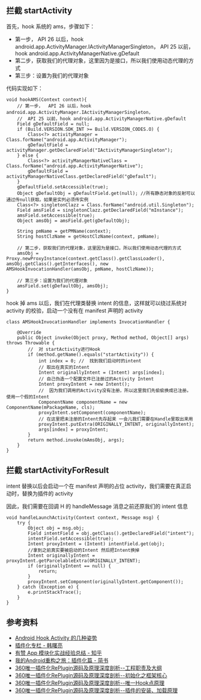 
## 拦截 startActivity

首先，hook 系统的 ams，步骤如下：

- 第一步， API 26 以后，hook android.app.ActivityManager.IActivityManagerSingleton， API 25 以前，hook android.app.ActivityManagerNative.gDefault
- 第二步，获取我们的代理对象，这里因为是接口，所以我们使用动态代理的方式
- 第三步：设置为我们的代理对象

代码实现如下：

```
void hookAMS(Context context){
    // 第一步，  API 26 以后，hook android.app.ActivityManager.IActivityManagerSingleton，
    //  API 25 以前，hook android.app.ActivityManagerNative.gDefault
    Field gDefaultField = null;
    if (Build.VERSION.SDK_INT >= Build.VERSION_CODES.O) {
        Class<?> activityManager = Class.forName("android.app.ActivityManager");
        gDefaultField = activityManager.getDeclaredField("IActivityManagerSingleton");
    } else {
        Class<?> activityManagerNativeClass = Class.forName("android.app.ActivityManagerNative");
        gDefaultField = activityManagerNativeClass.getDeclaredField("gDefault");
    }
    gDefaultField.setAccessible(true);
    Object gDefaultObj = gDefaultField.get(null); //所有静态对象的反射可以通过传null获取。如果是实列必须传实例
    Class<?> singletonClazz = Class.forName("android.util.Singleton");
    Field amsField = singletonClazz.getDeclaredField("mInstance");
    amsField.setAccessible(true);
    Object amsObj = amsField.get(gDefaultObj);
    
    String pmName = getPMName(context);
    String hostClzName = getHostClzName(context, pmName);

    // 第二步，获取我们的代理对象，这里因为是接口，所以我们使用动态代理的方式
    amsObj = Proxy.newProxyInstance(context.getClass().getClassLoader(), amsObj.getClass().getInterfaces(), new AMSHookInvocationHandler(amsObj, pmName, hostClzName));

    // 第三步：设置为我们的代理对象
    amsField.set(gDefaultObj, amsObj);
}
```

hook 掉 ams 以后，我们在代理类替换 intent 的信息，这样就可以绕过系统对 activity 的校验，启动一个没有在 manifest 声明的 activity

```
class AMSHookInvocationHandler implements InvocationHandler {

    @Override
    public Object invoke(Object proxy, Method method, Object[] args) throws Throwable {
        //  对 startActivity进行Hook
        if (method.getName().equals("startActivity")) {
            int index = 0; //  找到我们启动时的intent
            // 取出在真实的Intent
            Intent originallyIntent = (Intent) args[index];
            // 自己伪造一个配置文件已注册过的Activity Intent
            Intent proxyIntent = new Intent();
            //  因为我们调用的Activity没有注册，所以这里我们先偷偷换成已注册。使用一个假的Intent
            ComponentName componentName = new ComponentName(mPackageName, cls);
            proxyIntent.setComponent(componentName);
            // 在这里把未注册的Intent先存起来 一会儿我们需要在Handle里取出来用
            proxyIntent.putExtra(ORIGINALLY_INTENT, originallyIntent);
            args[index] = proxyIntent;
        }
        return method.invoke(mAmsObj, args);
    }
}
```

## 拦截 startActivityForResult

intent 替换以后会启动一个在 manifest 声明的占位 activity，我们需要在真正启动时，替换为插件的 activity

因此，我们需要在回调 H 的 handleMessage 消息之前还原我们的 intent 信息

```
void handleLaunchActivity(Context context, Message msg) {
    try {
        Object obj = msg.obj;
        Field intentField = obj.getClass().getDeclaredField("intent");
        intentField.setAccessible(true);
        Intent proxyIntent = (Intent) intentField.get(obj);
        //拿到之前真实要被启动的Intent 然后把Intent换掉
        Intent originallyIntent = proxyIntent.getParcelableExtra(ORIGINALLY_INTENT);
        if (originallyIntent == null) {
            return;
        }
        proxyIntent.setComponent(originallyIntent.getComponent());
    } catch (Exception e) {
        e.printStackTrace();
    }
}
```

## 参考资料

- [Android Hook Activity 的几种姿势](https://blog.csdn.net/gdutxiaoxu/article/details/81459910)
- [插件化专栏 - 韩曙亮](https://blog.csdn.net/shulianghan/category_11100658.html)
- [有赞 App 模块化实战经验总结 - 知乎](https://zhuanlan.zhihu.com/p/26370052)
- [我的Android重构之旅：插件化篇 - 简书](https://www.jianshu.com/p/c6f2a516b182)
- [360唯一插件化RePlugin源码及原理深度剖析--工程职责及大纲](https://blog.csdn.net/yulong0809/article/details/78422746)
- [360唯一插件化RePlugin源码及原理深度剖析--初始化之框架核心](https://blog.csdn.net/yulong0809/article/details/78423529)
- [360唯一插件化RePlugin源码及原理深度剖析--唯一Hook点原理](https://blog.csdn.net/yulong0809/article/details/78426280)
- [360唯一插件化RePlugin源码及原理深度剖析--插件的安装、加载原理](https://blog.csdn.net/yulong0809/article/details/78428247)